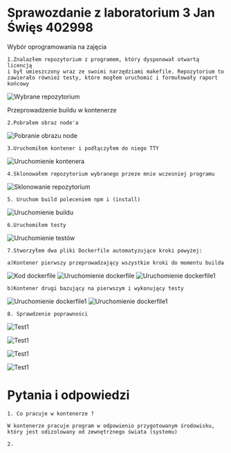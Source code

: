 # Sprawozdanie z laboratorium 3 Jan Święs 402998

Wybór oprogramowania na zajęcia

    1.Znalazłem repozytorium z programem, który dysponował otwartą licencją
    i był umieszczony wraz ze swoimi narzędziami makefile. Repozytorium to zawierało również testy, które mogłem uruchomić i formułowały raport końcowy

![Wybrane repozytorium](./6.png)

Przeprowadzenie buildu w kontenerze

    2.Pobrałem obraz node'a
![Pobranie obrazu node](./1.png)

    3.Uruchomiłem kontener i podłączyłem do niego TTY
![Uruchomienie kontenera](./2.png)

    4.Sklonowałem repozytorium wybranego przeze mnie wczesniej programu
![Sklonowanie repozytorium](./3.png)

    5. Uruchom build poleceniem npm i (install)
![Uruchomienie buildu](./4.png)

    6.Uruchomiłem testy
![Uruchomienie testów](./7.png)

    7.Stworzyłem dwa pliki Dockerfile automatyzujące kroki powyżej:

    a)Kontener pierwszy przeprowadzający wszystkie kroki do momentu builda
![Kod dockerfile](./8.png)
![Uruchomienie dockerfile](./9.png)
![Uruchomienie dockerfile1](./10.png)

    b)Kontener drugi bazujący na pierwszym i wykonujący testy

![Uruchomienie dockerfile1](./11.png)
![Uruchomienie dockerfile1](./12.png)

    8. Sprawdzenie poprawności

![Test1](./17.png)

![Test1](./15.png)

![Test1](./19.png)

![Test1](./16.png)

# Pytania i odpowiedzi

    1. Co pracuje w kontenerze ?
    
    W kontenerze pracuje program w odpowienio przygotowanym środowisku, który jest odizolowany od zewnętrznego świata (systemu)

    2.